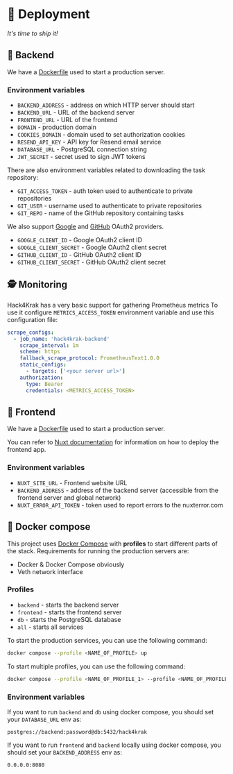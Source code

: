 # 🚀 Deployment

*It's time to ship it!*

## 🍖 Backend

We have a [Dockerfile](backend/Dockerfile) used to start a production server.

### Environment variables

- `BACKEND_ADDRESS` - address on which HTTP server should start
- `BACKEND_URL` - URL of the backend server
- `FRONTEND_URL` - URL of the frontend
- `DOMAIN` - production domain
- `COOKIES_DOMAIN` - domain used to set authorization cookies
- `RESEND_API_KEY` - API key for Resend email service
- `DATABASE_URL` - PostgreSQL connection string
- `JWT_SECRET` - secret used to sign JWT tokens

There are also environment variables related to downloading the task repository:

- `GIT_ACCESS_TOKEN` - auth token used to authenticate to private repositories
- `GIT_USER` - username used to authenticate to private repositories
- `GIT_REPO` - name of the GitHub repository containing tasks

We also support [Google](https://developers.google.com/identity/protocols/oauth2) and [GitHub](https://docs.github.com/en/apps/oauth-apps/building-oauth-apps/authorizing-oauth-apps) OAuth2 providers.

- `GOOGLE_CLIENT_ID` - Google OAuth2 client ID
- `GOOGLE_CLIENT_SECRET` - Google OAuth2 client secret
- `GITHUB_CLIENT_ID` - GitHub OAuth2 client ID
- `GITHUB_CLIENT_SECRET` - GitHub OAuth2 client secret

## 🕵️ Monitoring

Hack4Krak has a very basic support for gathering Prometheus metrics
To use it configure `METRICS_ACCESS_TOKEN` environment variable and use this configuration file:

```yaml
scrape_configs:
  - job_name: 'hack4krak-backend'
    scrape_interval: 1m
    scheme: https
    fallback_scrape_protocol: PrometheusText1.0.0
    static_configs:
      - targets: ['<your server url>']
    authorization:
      type: Bearer
      credentials: <METRICS_ACCESS_TOKEN>
```

## 🥩 Frontend

We have a [Dockerfile](frontend/Dockerfile) used to start a production server.

You can refer to [Nuxt documentation](https://nuxt.com/docs/getting-started/deployment) for information on how to deploy
the frontend app.

### Environment variables

- `NUXT_SITE_URL` - Frontend website URL
- `BACKEND_ADDRESS` - address of the backend server (accessible from the frontend server and global network)
- `NUXT_ERROR_API_TOKEN` - token used to report errors to the nuxterror.com

## 🐋 Docker compose

This project uses [Docker Compose](docker-compose.yml) with **profiles** to start different parts of the stack.
Requirements for running the production servers are:
- Docker & Docker Compose obviously
- Veth network interface

### Profiles

- `backend` - starts the backend server
- `frontend` - starts the frontend server
- `db` - starts the PostgreSQL database
- `all` - starts all services

To start the production services, you can use the following command:

```bash
docker compose --profile <NAME_OF_PROFILE> up
```

To start multiple profiles, you can use the following command:

```bash
docker compose --profile <NAME_OF_PROFILE_1> --profile <NAME_OF_PROFILE_2> up
```

### Environment variables

If you want to run `backend` and `db` using docker compose, you should set your `DATABASE_URL` env as:
```
postgres://backend:password@db:5432/hack4krak
```

If you want to run `frontend` and `backend` locally using docker compose, you should set your `BACKEND_ADDRESS` env as:
```
0.0.0.0:8080
```

